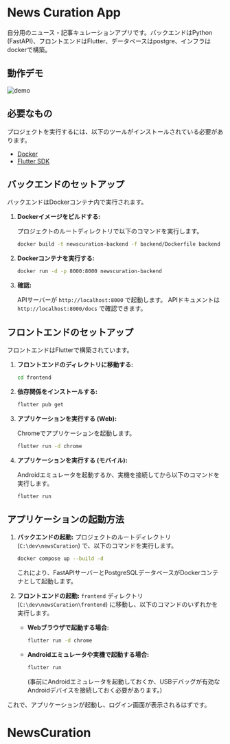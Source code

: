 # News Curation App

自分用のニュース・記事キュレーションアプリです。バックエンドはPython (FastAPI)、フロントエンドはFlutter、データベースはpostgre、インフラはdockerで構築。

## 動作デモ
![demo](assets/ezgif-3b3e53bafb6a23.gif)

## 必要なもの

プロジェクトを実行するには、以下のツールがインストールされている必要があります。

- [Docker](https://www.docker.com/)
- [Flutter SDK](https://flutter.dev/docs/get-started/install)

## バックエンドのセットアップ

バックエンドはDockerコンテナ内で実行されます。

1. **Dockerイメージをビルドする:**

   プロジェクトのルートディレクトリで以下のコマンドを実行します。

   ```bash
   docker build -t newscuration-backend -f backend/Dockerfile backend
   ```

2. **Dockerコンテナを実行する:**

   ```bash
   docker run -d -p 8000:8000 newscuration-backend
   ```

3. **確認:**

   APIサーバーが `http://localhost:8000` で起動します。
   APIドキュメントは `http://localhost:8000/docs` で確認できます。

## フロントエンドのセットアップ

フロントエンドはFlutterで構築されています。

1. **フロントエンドのディレクトリに移動する:**

   ```bash
   cd frontend
   ```

2. **依存関係をインストールする:**

   ```bash
   flutter pub get
   ```

3. **アプリケーションを実行する (Web):**

   Chromeでアプリケーションを起動します。

   ```bash
   flutter run -d chrome
   ```

4. **アプリケーションを実行する (モバイル):**

   Androidエミュレータを起動するか、実機を接続してから以下のコマンドを実行します。

   ```bash
   flutter run
   ```
## アプリケーションの起動方法

1.  **バックエンドの起動:**
    プロジェクトのルートディレクトリ (`C:\dev\newsCuration`) で、以下のコマンドを実行します。
    ```bash
    docker compose up --build -d
    ```
    これにより、FastAPIサーバーとPostgreSQLデータベースがDockerコンテナとして起動します。

2.  **フロントエンドの起動:**
    `frontend` ディレクトリ (`C:\dev\newsCuration\frontend`) に移動し、以下のコマンドのいずれかを実行します。

    *   **Webブラウザで起動する場合:**
        ```bash
        flutter run -d chrome
        ```
    *   **Androidエミュレータや実機で起動する場合:**
        ```bash
        flutter run
        ```
        (事前にAndroidエミュレータを起動しておくか、USBデバッグが有効なAndroidデバイスを接続しておく必要があります。)

これで、アプリケーションが起動し、ログイン画面が表示されるはずです。
# NewsCuration